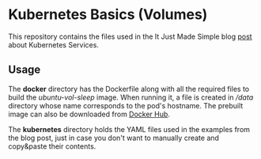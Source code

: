 # Kubernetes Basics (Volumes)

This repository contains the files used in the It Just Made Simple blog [post](https://www.itjustmadesimple.com/2021/09/13/kubernetes-basics-part-8-volumes-1/) about Kubernetes Services.

## Usage

The __docker__ directory has the Dockerfile along with all the required files to build the *ubuntu-vol-sleep* image. When running it, a file is created in */data* directory whose name corresponds to the pod's hostname. The prebuilt image can also be downloaded from [Docker Hub](https://hub.docker.com/r/it8simple/ubuntu-vol-sleep).

The __kubernetes__ directory holds the YAML files used in the examples from the blog post, just in case you don't want to manually create and copy&paste their contents.
